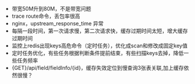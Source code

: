* 带宽50M升到80M，不是带宽问题
* trace route命令，丢包率很高
* nginx，upstream_response_time 异常 
* 每隔一段时间，第一次请求慢，第二次请求快，缓存过期时间太短，增大缓存过期时间
* 监控上redis出现keys高危命令（定时任务），优化成scan和修改成固定key值
* 定时任务优化，有些任务根据判断条件提前结束，有些扫描keys去掉，降低一些任务频率
* {GET}/api/field/fieldInfo/{id}，缓存失效定位到慢查询3张表关联,加上缓存依然很慢？
